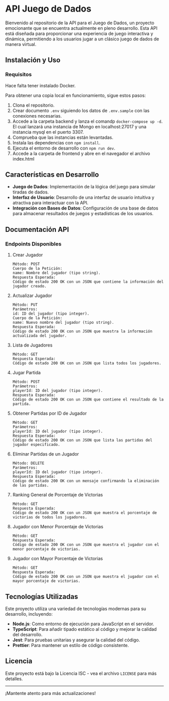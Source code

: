 # API Juego de Dados

Bienvenido al repositorio de la API para el Juego de Dados, un proyecto emocionante que se encuentra actualmente en pleno desarrollo.
Esta API está diseñada para proporcionar una experiencia de juego interactiva y dinámica, permitiendo a los usuarios jugar a un clásico juego de dados de manera virtual.

## Instalación y Uso

### Requisitos

Hace falta tener instalado Docker.

Para obtener una copia local en funcionamiento, sigue estos pasos:

1. Clona el repositorio.
2. Crear documento `.env` siguiendo los datos de `.env.sample` con las conexiones necesarias.
3. Accede a la carpeta backend y lanza el comandp `docker-compose up -d`. El cual lanzará una instancia de Mongo en localhost:27017 y una instancia mysql en el puerto 3307.
4. Comprueba que las instancias están levantadas.
5. Instala las dependencias con `npm install`.
6. Ejecuta el entorno de desarrollo con `npm run dev`.
7. Accede a la carpeta de frontend y abre en el navegador el archivo index.html

## Características en Desarrollo

- **Juego de Dados**: Implementación de la lógica del juego para simular tiradas de dados.
- **Interfaz de Usuario**: Desarrollo de una interfaz de usuario intuitiva y atractiva para interactuar con la API.
- **Integración con Bases de Datos**: Configuración de una base de datos para almacenar resultados de juegos y estadísticas de los usuarios.

## Documentación API

### Endpoints Disponibles

1. Crear Jugador

   ```URL: /players
   Método: POST
   Cuerpo de la Petición:
   name: Nombre del jugador (tipo string).
   Respuesta Esperada:
   Código de estado 200 OK con un JSON que contiene la información del jugador creado.

   ```

2. Actualizar Jugador

   ```URL: /players/{id}
   Método: PUT
   Parámetros:
   id: ID del jugador (tipo integer).
   Cuerpo de la Petición:
   name: Nuevo nombre del jugador (tipo string).
   Respuesta Esperada:
   Código de estado 200 OK con un JSON que muestra la información actualizada del jugador.

   ```

3. Lista de Jugadores

   ```URL: /players
   Método: GET
   Respuesta Esperada:
   Código de estado 200 OK con un JSON que lista todos los jugadores.

   ```

4. Jugar Partida

   ```URL: /games/{playerId}
   Método: POST
   Parámetros:
   playerId: ID del jugador (tipo integer).
   Respuesta Esperada:
   Código de estado 200 OK con un JSON que contiene el resultado de la partida.

   ```

5. Obtener Partidas por ID de Jugador

   ```URL: /games/{playerId}
   Método: GET
   Parámetros:
   playerId: ID del jugador (tipo integer).
   Respuesta Esperada:
   Código de estado 200 OK con un JSON que lista las partidas del jugador especificado.

   ```

6. Eliminar Partidas de un Jugador

   ```URL: /games/{playerId}
   Método: DELETE
   Parámetros:
   playerId: ID del jugador (tipo integer).
   Respuesta Esperada:
   Código de estado 200 OK con un mensaje confirmando la eliminación de las partidas.

   ```

7. Ranking General de Porcentaje de Victorias

   ```URL: /ranking
   Método: GET
   Respuesta Esperada:
   Código de estado 200 OK con un JSON que muestra el porcentaje de victorias de todos los jugadores.

   ```

8. Jugador con Menor Porcentaje de Victorias

   ```URL: /ranking/loser
   Método: GET
   Respuesta Esperada:
   Código de estado 200 OK con un JSON que muestra el jugador con el menor porcentaje de victorias.

   ```

9. Jugador con Mayor Porcentaje de Victorias
   ```URL: /ranking/winner
   Método: GET
   Respuesta Esperada:
   Código de estado 200 OK con un JSON que muestra el jugador con el mayor porcentaje de victorias.
   ```

## Tecnologías Utilizadas

Este proyecto utiliza una variedad de tecnologías modernas para su desarrollo, incluyendo:

- **Node.js**: Como entorno de ejecución para JavaScript en el servidor.
- **TypeScript**: Para añadir tipado estático al código y mejorar la calidad del desarrollo.
- **Jest**: Para pruebas unitarias y asegurar la calidad del código.
- **Prettier**: Para mantener un estilo de código consistente.

## Licencia

Este proyecto está bajo la Licencia ISC - vea el archivo `LICENSE` para más detalles.

---

¡Mantente atento para más actualizaciones!
